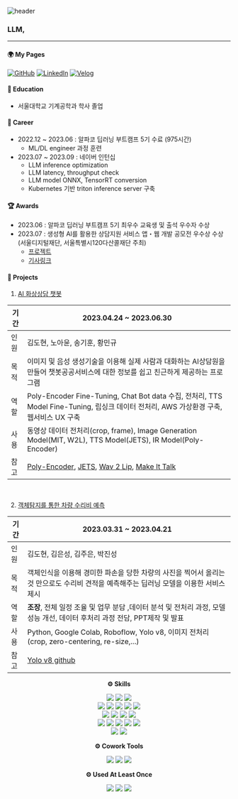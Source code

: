 ![header](https://capsule-render.vercel.app/api?type=waving&color=auto&height=240&section=header&text=김도현's%20GitHub&fontSize=60&animation=fadeIn&fontAlignY=38&desc=%20Welcome!%20&descAlignY=51&descAlign=62)
<br>

### LLM, 

---


#### 🌍 My Pages

[![GitHub](https://img.shields.io/badge/GitHub-181717.svg?&style=for-the-badge&logo=GitHub&logoColor=white)]() [![LinkedIn](https://img.shields.io/badge/LinkedIn-0A66C2.svg?&style=for-the-badge&logo=LinkedIn&logoColor=white)](https://www.linkedin.com/in/도현-김-90b752285/) [![Velog](https://img.shields.io/badge/Velog-20C997.svg?&style=for-the-badge&logo=Velog&logoColor=white)](https://velog.io/@doh0106) 


#### 🏫 Education
* 서울대학교 기계공학과 학사 졸업

#### 💼 Career
* 2022.12 ~ 2023.06 : 알파코 딥러닝 부트캠프 5기 수료 (975시간)
    - ML/DL engineer 과정 훈련
* 2023.07 ~ 2023.09 :  네이버 인턴십 
    - LLM inference optimization
    - LLM latency, throughput check
    - LLM model ONNX, TensorRT conversion
    - Kubernetes 기반 triton inference server 구축 


#### 🏆 Awards
- 2023.06 : 알파코 딥러닝 부트캠프 5기 최우수 교육생 및 출석 우수자 수상
- 2023.07 : 생성형 AI를 활용한 상담지원 서비스 앱・웹 개발 공모전 우수상 수상 (서울디지털재단, 서울특별시120다산콜재단 주최)
    - [프로젝트](https://github.com/suted2/AI_video_chatbot)
    - [기사링크](https://news.mt.co.kr/mtview.php?no=2023071312501551084)


#### 📑 Projects


1. [AI 화상상담 챗봇](https://github.com/suted2/AI_video_chatbot)

기간 | 2023.04.24 ~ 2023.06.30
---|---------
인원 | 김도현, 노아윤, 송기훈, 황민규 
목적 | 이미지 및 음성 생성기술을 이용해 실제 사람과 대화하는 AI상담원을 만들어 챗봇공공서비스에 대한 정보를 쉽고 친근하게 제공하는 프로그램 
역할 | Poly-Encoder Fine-Tuning, Chat Bot data 수집, 전처리, TTS Model Fine-Tuning, 립싱크 데이터 전처리, AWS 가상환경 구축, 웹서비스 UX 구축
사용 | 동영상 데이터 전처리(crop, frame), Image Generation Model(MIT, W2L), TTS Model(JETS), IR Model(Poly-Encoder)
참고 | [Poly-Encoder](https://github.com/chijames/Poly-Encoder), [JETS](https://github.com/imdanboy/jets), [Wav 2 Lip](https://github.com/Rudrabha/Wav2Lip), [Make It Talk](https://github.com/yzhou359/MakeItTalk)

<br>

2. [객체탐지를 통한 차량 수리비 예측](https://resonant-mapusaurus-297.notion.site/4e3945f73b1d4d078bda4e217114b8fa?pvs=4)

기간 | 2023.03.31 ~ 2023.04.21
------------|---------
인원 | 김도현, 김은성, 김주은, 박진성 
목적 | 객체인식을 이용해 경미한 파손을 당한 차량의 사진을 찍어서 올리는 것 만으로도 수리비 견적을 예측해주는 딥러닝 모델을 이용한 서비스 제시
역할 | **조장**, 전체 일정 조율 및 업무 분담 ,데이터 분석 및 전처리 과정, 모델 성능 개선, 데이터 후처리 과정 전담, PPT제작 및 발표
사용 | Python, Google Colab, Roboflow, Yolo v8, 이미지 전처리(crop, zero-centering, re-size,...)
참고 |  [Yolo v8 github](https://github.com/ultralytics/ultralytics)


<p align="center">
<Strong>⚙️ Skills</Strong><br>
<p>
<p align="center" display="inline-block">
<img src="https://img.shields.io/badge/Python-3776AB?style=flat-square&logo=Python&logoColor=white"/>

<img src="https://img.shields.io/badge/PyTorch-EE4C2C?style=flat-square&logo=PyTorch&logoColor=white"/>
<img src="https://img.shields.io/badge/TensorFlow-FF6F00?style=flat-square&logo=TensorFlow&logoColor=white"/>
<br>
<img src="https://img.shields.io/badge/Pandas-150458?style=flat-square&logo=Pandas&logoColor=white"/>

<img src="https://img.shields.io/badge/Numpy-013243?style=flat-square&logo=Numpy&logoColor=white"/>

<img src="https://img.shields.io/badge/scikitlearn-F7931E?style=flat-square&logo=scikit-learn&logoColor=white"/>

<img src="https://img.shields.io/badge/OpenCV-5C3EE8?style=flat-square&logo=OpenCV&logoColor=white"/>

<img src="https://img.shields.io/badge/Selenium-43B02A?style=flat-square&logo=Selenium&logoColor=white"/>

<br>
<img src="https://img.shields.io/badge/Ubuntu-E95420?style=flat-square&logo=Ubuntu&logoColor=white"/>

<img src="https://img.shields.io/badge/Linux-FCC624?style=flat-square&logo=linux&logoColor=black"/>

<img src="https://img.shields.io/badge/Amazon AWS-232F3E?style=flat-square&logo=amazonaws&logoColor=white"/>

<img src="https://img.shields.io/badge/Google Colab-F9AB00?style=flat-square&logo=Google Colab&logoColor=white"/>
<br>
<img src="https://img.shields.io/badge/FastAPI-009688?style=flat-square&logo=FastAPI&logoColor=white"/>

<img src="https://img.shields.io/badge/Flask-000000?style=flat-square&logo=flask&logoColor=white"/>

<img src="https://img.shields.io/badge/Anaconda-44A833?style=flat-square&logo=Anaconda&logoColor=white"/>

<img src="https://img.shields.io/badge/Git-F05032?style=flat-square&logo=git&logoColor=white"/>

<img src="https://img.shields.io/badge/MySQL-4479A1?style=flat-square&logo=MySQL&logoColor=white"/>
<br>
<img src="https://img.shields.io/badge/Docker-2496ED?style=flat-square&logo=Docker&logoColor=white"/>

<img src="https://img.shields.io/badge/Kubernetes-326CE5?style=flat-square&logo=Kubernetes&logoColor=white"/>
<p>


<p align="center">
<Strong>⚙️ Cowork Tools </Strong>
<p>

<p align="center" display="inline-block">
<img src="https://img.shields.io/badge/GitHub-181717?style=flat-square&logo=GitHub&logoColor=white"/>
<img src="https://img.shields.io/badge/Notion-000000?style=flat-square&logo=Notion&logoColor=white"/>
<img src="https://img.shields.io/badge/Slack-4A154B?style=flat-square&logo=Slack&logoColor=white"/>
<p>

<p align="center" display="inline-block">
<Strong>⚙️ Used At Least Once </Strong>
<p>
<p align="center" display="inline-block">
<img src="https://img.shields.io/badge/HTML5-E34F26?style=flat-square&logo=html5&logoColor=white"/>
<img src="https://img.shields.io/badge/CSS3-1572B6?style=flat-square&logo=css3&logoColor=white"/>
<img src="https://img.shields.io/badge/JavaScript-F7DF1E?style=flat-square&logo=javascript&logoColor=black"/>
<p>
